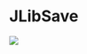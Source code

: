 # JLibSave
[![](https://jitpack.io/v/Sun-Research-University/JLibSave.svg)](https://jitpack.io/#Sun-Research-University/JLibSave)
